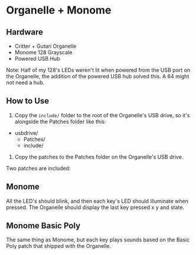 # Organelle + Monome

## Hardware

  - Critter + Gutari Organelle
  - Monome 128 Grayscale
  - Powered USB Hub

Note: Half of my 128's LEDs weren't lit when powered from the USB port on the Organelle, the addition of the powered USB hub solved this. A 64 might not need a hub.

## How to Use

1. Copy the `include/` folder to the root of the Organelle's USB drive, so it's alongside the Patches folder like this:

  - usbdrive/
    - Patches/
    - include/

1. Copy the patches to the Patches folder on the Organelle's USB drive.

Two patches are included:

## Monome

All the LED's should blink, and then each key's LED should illuminate when pressed. The Organelle should display the last key pressed x y and state.

## Monome Basic Poly

The same thing as Monome, but each key plays sounds based on the Basic Poly patch that shipped with the Organelle.
